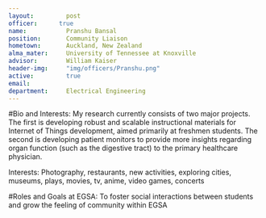 ```yaml
---
layout:     	post
officer:      true
name:     	 	Pranshu Bansal
position: 		Community Liaison
hometown: 		Auckland, New Zealand
alma_mater: 	University of Tennessee at Knoxville
advisor: 		William Kaiser
header-img: 	"img/officers/Pranshu.png"
active: 		true
email: 			
department: 	Electrical Engineering
---
```


#Bio and Interests:
My research currently consists of two major projects. The first is developing robust and scalable instructional materials for Internet of Things development, aimed primarily at freshmen students. The second is developing patient monitors to provide more insights regarding organ function (such as the digestive tract) to the primary healthcare physician. 

Interests: Photography, restaurants, new activities, exploring cities, museums, plays, movies, tv, anime, video games, concerts

#Roles and Goals at EGSA:
To foster social interactions between students and grow the feeling of community within EGSA
